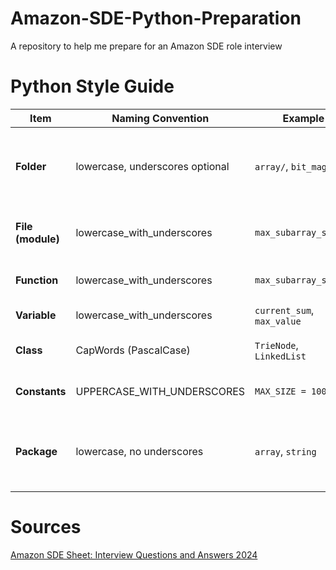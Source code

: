 # Amazon-SDE-Python-Preparation
A repository to help me prepare for an Amazon SDE role interview


# Python Style Guide
| Item              | Naming Convention               | Example                    | Notes/Why                                                          |
| ----------------- | ------------------------------- | -------------------------- | ------------------------------------------------------------------ |
| **Folder**        | lowercase, underscores optional | `array/`, `bit_magic/`     | Should be valid Python package names; no spaces, no leading digits |
| **File (module)** | lowercase\_with\_underscores    | `max_subarray_sum.py`      | Descriptive, concise, PEP 8 recommended                            |
| **Function**      | lowercase\_with\_underscores    | `max_subarray_sum()`       | Readable, consistent, PEP 8                                        |
| **Variable**      | lowercase\_with\_underscores    | `current_sum`, `max_value` | Easy to read, snake\_case                                          |
| **Class**         | CapWords (PascalCase)           | `TrieNode`, `LinkedList`   | Distinguishes classes visually                                     |
| **Constants**     | UPPERCASE\_WITH\_UNDERSCORES    | `MAX_SIZE = 100`           | Immutable values, PEP 8 standard                                   |
| **Package**       | lowercase, no underscores       | `array`, `string`          | Usually avoid underscores in package names for simpler imports     |


# Sources
[Amazon SDE Sheet: Interview Questions and Answers 2024](https://www.geeksforgeeks.org/dsa/amazon-sde-sheet-interview-questions-and-answers/)
